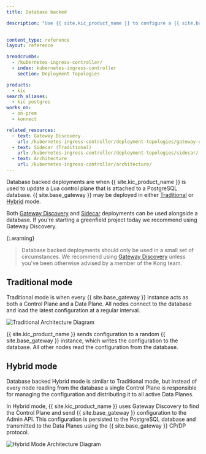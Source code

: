 ```yaml
---
title: Database backed

description: "Use {{ site.kic_product_name }} to configure a {{ site.base_gateway }} Control Plane that is attached to a PostgreSQL database."
  

content_type: reference
layout: reference

breadcrumbs:
  - /kubernetes-ingress-controller/
  - index: kubernetes-ingress-controller
    section: Deployment Topologies

products:
  - kic
search_aliases:
  - kic postgres
works_on:
  - on-prem
  - konnect

related_resources:
  - text: Gateway Discovery
    url: /kubernetes-ingress-controller/deployment-topologies/gateway-discovery/
  - text: Sidecar (Traditional)
    url: /kubernetes-ingress-controller/deployment-topologies/sidecar/
  - text: Architecture
    url: /kubernetes-ingress-controller/architecture/
---
```



Database backed deployments are when {{ site.kic_product_name }} is used to update a Lua control plane that is attached to a PostgreSQL database. {{ site.base_gateway }} may be deployed in either [Traditional](/gateway/traditional-mode/) or [Hybrid](/gateway/hybrid-mode/) mode.

Both [Gateway Discovery](/kubernetes-ingress-controller/deployment-topologies/gateway-discovery/) and [Sidecar](/kubernetes-ingress-controller/deployment-topologies/sidecar/) deployments can be used alongside a database. If you're starting a greenfield project today we recommend using Gateway Discovery.

{:.warning}
> Database backed deployments should only be used in a small set of circumstances. We recommend using [Gateway Discovery](/kubernetes-ingress-controller/deployment-topologies/gateway-discovery/) unless you've been otherwise advised by a member of the Kong team.

## Traditional mode

Traditional mode is when every {{ site.base_gateway }} instance acts as both a Control Plane and a Data Plane. All nodes connect to the database and load the latest configuration at a regular interval.

![Traditional Architecture Diagram](/assets/images/kic/topology/db-backed-traditional.png)

{{ site.kic_product_name }} sends configuration to a random {{ site.base_gateway }} instance, which writes the configuration to the database. All other nodes read the configuration from the database.

## Hybrid mode

Database backed Hybrid mode is similar to Traditional mode, but instead of every node reading from the database a single Control Plane is responsible for managing the configuration and distributing it to all active Data Planes.

In Hybrid mode, {{ site.kic_product_name }} uses Gateway Discovery to find the Control Plane and send {{ site.base_gateway }} configuration to the Admin API. This configuration is persisted to the PostgreSQL database and transmitted to the Data Planes using the {{ site.base_gateway }} CP/DP protocol.

![Hybrid Mode Architecture Diagram](/assets/images/kic/topology/db-backed-hybrid.png)